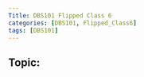 ```yaml
---
Title: DBS101 Flipped Class 6
categories: [DBS101, Flipped_Class6]
tags: [DBS101]
---
```


## Topic: 